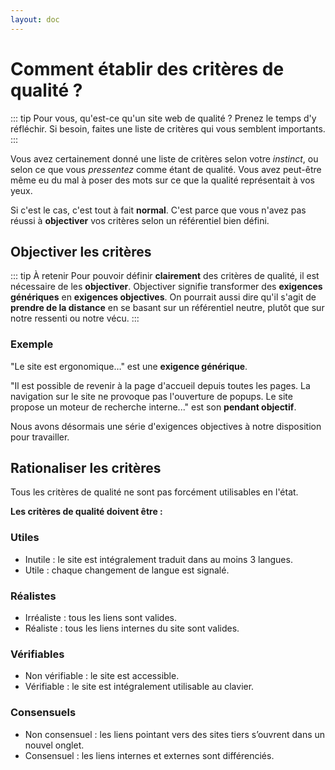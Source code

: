```yaml
---
layout: doc
---
```


# Comment établir des critères de qualité ?

::: tip Pour vous, qu'est-ce qu'un site web de qualité ?
Prenez le temps d'y réfléchir.
Si besoin, faites une liste de critères qui vous semblent importants.
:::

Vous avez certainement donné une liste de critères selon votre *instinct*, ou selon ce que vous *pressentez* comme étant de qualité.
Vous avez peut-être même eu du mal à poser des mots sur ce que la qualité représentait à vos yeux.

Si c'est le cas, c'est tout à fait **normal**. 
C'est parce que vous n'avez pas réussi à **objectiver** vos critères selon un référentiel bien défini.

## Objectiver les critères

::: tip À retenir
Pour pouvoir définir **clairement** des critères de qualité, il est nécessaire de les **objectiver**.
Objectiver signifie transformer des **exigences génériques** en **exigences objectives**.
On pourrait aussi dire qu'il s'agit de **prendre de la distance** en se basant sur un référentiel neutre,
plutôt que sur notre ressenti ou notre vécu.
:::

### Exemple

"Le site est ergonomique…" est une **exigence générique**.

"Il est possible de revenir à la page d'accueil depuis toutes les pages.
La navigation sur le site ne provoque pas l'ouverture de popups.
Le site propose un moteur de recherche interne..." est son **pendant objectif**. 

Nous avons désormais une série d'exigences objectives à notre disposition pour travailler.

## Rationaliser les critères

Tous les critères de qualité ne sont pas forcément utilisables en l'état.

**Les critères de qualité doivent être :**

### Utiles

- Inutile : le site est intégralement traduit dans au moins 3 langues.
- Utile : chaque changement de langue est signalé.

### Réalistes

- Irréaliste : tous les liens sont valides.
- Réaliste : tous les liens internes du site sont valides.

### Vérifiables

- Non vérifiable : le site est accessible.
- Vérifiable : le site est intégralement utilisable au clavier.

### Consensuels

- Non consensuel : les liens pointant vers des sites tiers s’ouvrent dans un nouvel onglet.
- Consensuel : les liens internes et externes sont différenciés.
